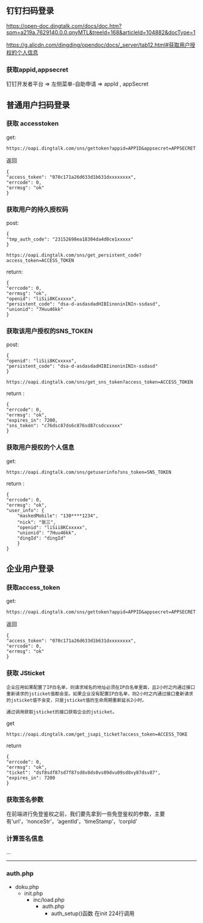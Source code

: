 ## 钉钉扫码登录

https://open-doc.dingtalk.com/docs/doc.htm?spm=a219a.7629140.0.0.qnyMTL&treeId=168&articleId=104882&docType=1

https://g.alicdn.com/dingding/opendoc/docs/_server/tab12.html#获取用户授权的个人信息

### 获取appid,appsecret

钉钉开发者平台 => 左侧菜单-自助申请 => appId , appSecret


## 普通用户扫码登录

### 获取 accesstoken 

get:

	https://oapi.dingtalk.com/sns/gettoken?appid=APPID&appsecret=APPSECRET

返回
	
	{
    "access_token": "070c171a26d633d1b631dxxxxxxxx",
    "errcode": 0,
    "errmsg": "ok"
	}
	


### 获取用户的持久授权码
	
post: 

	{
    "tmp_auth_code": "23152698ea18304da4d0ce1xxxxx"
	}

 	https://oapi.dingtalk.com/sns/get_persistent_code?access_token=ACCESS_TOKEN

return:

	{
    "errcode": 0,
    "errmsg": "ok",
    "openid": "liSii8KCxxxxx",
    "persistent_code": "dsa-d-asdasdadHIBIinoninINIn-ssdasd",
    "unionid": "7Huu46kk"
	}




### 获取该用户授权的SNS_TOKEN

post: 

	{
    "openid": "liSii8KCxxxxx",
    "persistent_code": "dsa-d-asdasdadHIBIinoninINIn-ssdasd"
	}

	https://oapi.dingtalk.com/sns/get_sns_token?access_token=ACCESS_TOKEN

return :

	{
    "errcode": 0,
    "errmsg": "ok",
    "expires_in": 7200,
    "sns_token": "c76dsc87ds6c876sd87csdcxxxxx"
	}

### 获取用户授权的个人信息

get:

	https://oapi.dingtalk.com/sns/getuserinfo?sns_token=SNS_TOKEN

return : 

	{ 
    "errcode": 0,
    "errmsg": "ok",
    "user_info": {
        "maskedMobile": "130****1234",
        "nick": "张三",
        "openid": "liSii8KCxxxxx",
        "unionid": "7Huu46kk",
        "dingId": "dingId"
   		}
	}


## 企业用户登录


### 获取access_token

get:

	https://oapi.dingtalk.com/sns/gettoken?appid=APPID&appsecret=APPSECRET

返回
	
	{
    "access_token": "070c171a26d633d1b631dxxxxxxxx",
    "errcode": 0,
    "errmsg": "ok"
	}
	

### 获取 JSticket

	企业应用如果配置了IP白名单，则请求域名的地址必须在IP白名单里面，且2小时之内通过接口重新请求的jsticket值都会变。如果企业没有配置IP白名单，则2小时之内通过接口重新请求的jsticket值不会变，只是jsticket值的生命周期重新延长2小时。

	通过调用获取jsticket的接口获取企业的jsticket。

get 
	
	https://oapi.dingtalk.com/get_jsapi_ticket?access_token=ACCESS_TOKE

return 
	
	{
    "errcode": 0,
    "errmsg": "ok",
    "ticket": "dsf8sdf87sd7f87sd8v8ds0vs09dvu09sd8vy87dsv87",
    "expires_in": 7200
	}

### 获取签名参数

在前端进行免登鉴权之前，我们要先拿到一些免登鉴权的参数，主要有’url’，‘nonceStr’，‘agentId’，‘timeStamp’，‘corpId’


### 计算签名信息

...

--------------------------



### auth.php

- doku.php
	- init.php
		- inc/load.php
			- auth.php
				- auth_setup()函数  在init 224行调用






















